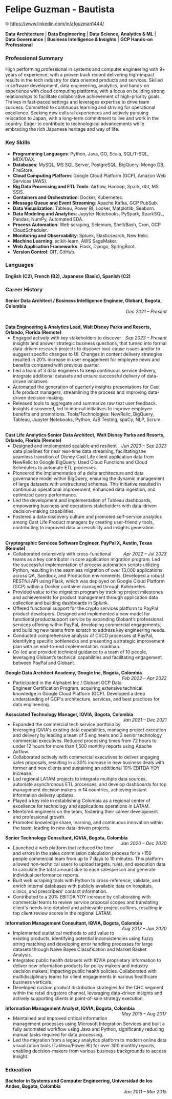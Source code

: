# Felipe Guzman - Bautista
🌐 https://www.linkedin.com/in/afguzman1444/ 

**Data Architecture** | **Data Engineering** | **Data Science, Analytics & ML** | **Data Governance** | **Business Intelligence & Insights** | **GCP Hands-on Professional**

### Professional Summary
High performing professional in systems and computer engineering with 9+ years of experience, with a proven track record delivering high-impact results in the tech industry for data oriented products and services. Skilled in software development, data engineering, analytics, and hands-on experience with cloud computing platforms, with a focus on building strong relationships to facilitate collaborative achievement of high-priority goals. Thrives in fast-paced settings and leverages expertise to drive team success. Committed to continuous learning and striving for operational excellence. Seeking new cultural experiences and actively pursuing relocation to Japan, with a long-term commitment to live and work in the country. Eager to contribute to technological advancements while embracing the rich Japanese heritage and way of life.

### Key Skills
- **Programming Languages**: Python, Java, GO, Scala, SQL/T-SQL, MDX/DAX.
- **Databases**: MySQL, MS SQL Server, PostgreSQL, BigQuery, Mongo DB, FireStore.
- **Cloud Computing Platform**: Google Cloud Platform (GCP), Amazon Web Services (AWS).
- **Big Data Processing and ETL Tools**: Airflow, Hadoop, Spark, dbt, MS SSIS.
- **Containers and Orchestration**: Docker, Kubernetes.
- **Message Queue and Event Streaming**: Apache Kafka, GCP PubSub.
- **Data Visualization**: Tableau, Power BI, Looker, Matplotlib, Seaborn.
- **Data Modeling and Analytics**: Jupyter Notebooks, PySpark, SparkSQL, Pandas, NumPy,  Automated EDA.
- **Process Automation**: Web scraping, Selenium, Shell/Bash, Cron, GCP CloudScheduler.
- **Monitoring and Observability**: Splunk, Elasticsearch, New Relic.
- **Machine Learning**: scikit-learn, AWS SageMaker.
- **Web Application Frameworks**: Flask, Django, SpringBoot.
- **Version Control**: GIT, GitHub.

### Languages 
**English (C2), French (B2), Japanese (Basic), Spanish (C2)**

### Career History

**<span style="float:left; font-weight:bold">Senior Data Architect / Business Intelligence Engineer, Globant, Bogota, Colombia</span>**&nbsp;&nbsp; *<span style="float:right; font-weight: italic">Dec 2021 – Present</span>*

&nbsp;&nbsp;**<span style="float:left; font-weight:bold"> Data Engineering & Analytics Lead, Walt Disney Parks and Resorts, Orlando, Florida (Remote)</span>**&nbsp;&nbsp; *<span style="float:right; font-weight: italic">Sep 2023 – Present</span>*
- Engaged actively with key stakeholders to discover insights and answer strategic business questions, that turned into formal data-driven research projects to discover root-cause issues and/or to suggest specific changes to UI. Changes in content delivery strategies resulted in 20% increase in user engagement for employee news and benefits compared with previous quarter.
- Led a team of 3 data engineers to keep continuous service delivery, integrate additional datasets and ensure successful delivery of  data-driven initiatives.  
- Automated the generation of quarterly insights presentations for Cast Life product managers, streamlining the process and improving data-driven decision-making.
- Released tools to aggregate and summarize raw text user feedback. Insights discovered, led to internal initiatives to improve employee benefits and promotions. 
Tools/Technologies: NewRelic, BigQuery, Tableau, Jupyter Notebooks, Python, A/B Testing, spaCy, NLP, Scrum.

&nbsp;&nbsp;**<span style="float:left; font-weight:bold"> Cast Life Analytics Senior Data Architect, Walt Disney Parks and Resorts, Orlando, Florida (Remote)</span>**&nbsp;&nbsp; *<span style="float:right; font-weight: italic">Jun 2023 – Sep 2023</span>*
- Designed and implemented scalable and resilient data pipelines for near real-time data streaming, facilitating the seamless transition of Disney Cast Life client application data from NewRelic to Google BigQuery. Used Cloud Functions and Cloud Schedulers to automate ETL processes.
- Pioneered the implementation of a delta architecture and data governance model within BigQuery, ensuring the dynamic management of large datasets with unstructured schemas. This initiative resulted in continuous operational improvement, enhanced data ingestion, and optimized query performance.
- Led the development and implementation of Tableau dashboards, empowering business and operations stakeholders with data-driven decision-making capabilities.
- Fostered a data-discovery culture and promoted self-service analytics among Cast Life Product managers by creating user-friendly tools, contributing to improved data accessibility and insights generation.

&nbsp;&nbsp;**<span style="float:left; font-weight:bold"> Cryptographic Services Software Engineer, PayPal X, Austin, Texas (Remote)</span>**&nbsp;&nbsp; *<span style="float:right; font-weight: italic">Apr 2022 – Jul 2023</span>*
- Collaborated extensively with cross-functional teams as a key contributor in core application migration program. Led the successful implementation of process automation scripts utilizing Python, resulting in the seamless migration of over 13,000 applications across QA, Sandbox, and Production environments. Developed a robust RESTful API using Flask, which was deployed on Google Cloud Platform (GCP) within a Docker container managed through Kubernetes.
- Provided value to the migration program by tracking project milestones and achievements for product management through application data collection and building dashboards in Splunk.
- Offered functional support for the crypto services platform to PayPal product developers. Designed and implemented a new model for functional productsupport service by expanding Globant’s professional services offering within PayPal, developing commercial engagements, and building new teams from scratch to address key engineering needs.
- Conducted comprehensive analysis of CI/CD processes at PayPal, identifying specific bottlenecks and presenting a strategic improvement plan with an end-to-end implementation. roadmap.
- Co-led and provided technical guidance to a team of 10 people, leveraging Globant’s technical capabilities and facilitating engagement between PayPal and Globant.

&nbsp;&nbsp;**<span style="float:left; font-weight:bold"> Google Data Architect Academy, Google Inc, Bogota, Colombia</span>**&nbsp;&nbsp; *<span style="float:right; font-weight: italic">Feb 2022 – Apr 2022</span>*
- Participated in the Alphabet Inc / Globant GCP Data Engineer Certification Program, acquiring extensive technical knowledge in Google Cloud Platform (GCP). Developed a deep understanding of GCP's architecture, services, and best practices for data engineering.

**<span style="float:left; font-weight:bold">Associated Technology Manager, IQVIA, Bogota, Colombia</span>**&nbsp;&nbsp; *<span style="float:right; font-weight: italic">Jan 2021 – Dec 2021</span>*
- Expanded the commercial tech service portfolio by leveraging IQVIA's existing data capabilities, managing project execution and delivery by leading a team of 5 engineers and 2 senior technology commercial executives. Reduced processing times from 72 hours to under 12 hours for more than 1,500 monthly reports using Apache Airflow.
- Collaborated actively with commercial executives to deliver engaging sales proposals, resulting in a 30% increase in new business deals with former and new clients and sustaining an additional 10% EBITDA YOY increase.
- Led regional LATAM projects to integrate multiple data sources, automate asynchronous ETL processes, and develop dashboards for top management decision makers in 14 countries, achieving instant information delivery updates.
- Played a key role in establishing Colombia as a regional center of excellence for technology and applications operations in LATAM.
- Mentored engineers on the team, fostering their career development and professional growth.
- Promoted knowledge share, learning, and continuous innovation within the team, leading to new data-driven projects.

**<span style="float:left; font-weight:bold">Senior Technology Consultant, IQVIA, Bogota, Colombia</span>**&nbsp;&nbsp; *<span style="float:right; font-weight: italic">Jan 2020 – Dec 2020</span>*
- Launched a web platform that reduced the time and errors in the sales commission calculation process for a +150 people commercial team from up to 7 days to 10 minutes. This platform allowed non-technical users to upload targets, rules, and execution data to calculate the total amount due to each salesperson and generate individual performance reports.
- Built web scraping tools with Python to cross-reference, validate, and enrich internal databases with publicly available data on hospitals, clinics, and prescribers' contact information.
- Contributed to a 20% EBITDA YOY increase by collaborating with commercial teams to review service proposal scopes and translating client's needs into detailed and achievable project outlines, resulting in top client review scores in the regional LATAM.

**<span style="float:left; font-weight:bold">Information Management Consultant, IQVIA, Bogota, Colombia</span>**&nbsp;&nbsp; *<span style="float:right; font-weight: italic">Aug 2017 – Jan 2020</span>*
- Implemented statistical methods to add value to existing products, identifying potential inconsistencies using fuzzy string matching and developing error handling processes for large datasets through Naive Bayes Classification and Market Basket Analysis.
- Integrated public health datasets with IQVIA proprietary information to deliver new information products for policy makers and industry decision makers, impacting public health policies. Collaborated with multidisciplinary teams for client engagements in various healthcare business verticals.
- Developed custom product distribution strategies for the CHC segment within the retail drugstore channel, leveraging data-driven insights and actively supporting
clients in point-of-sale strategy execution. 

**<span style="float:left; font-weight:bold">Information Management Analyst, IQVIA, Bogota, Colombia</span>**&nbsp;&nbsp; *<span style="float:right; font-weight: italic">May 2015 – Aug 2017</span>*
- Maintained and improved critical information management processes using Microsoft Integration Services and built a fully automated workflow using Java and Python, significantly reducing manual tasks required for data processing.
- Led the migration from a legacy analytics platform to modern online data visualization tools (Tableau/Power BI) for over 300 monthly reports, enabling decision-makers from various business backgrounds to access insight. 


### Education
**<span style="float:left; font-weight:bold">Bachelor in Systems and Computer Engineering, Universidad de los Andes, Bogota, Colombia</span>**&nbsp;&nbsp; *<span style="float:right; font-weight: italic">Jan 2011 – Mar 2015</span>*
